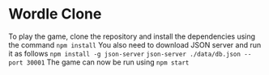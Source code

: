 # Wordle Clone
To play the game, clone the repository and install the dependencies using the command
`npm install`
You also need to download JSON server and run it as follows
`npm install -g json-server`
`json-server ./data/db.json --port 30001`
The game can now be run using
`npm start`
